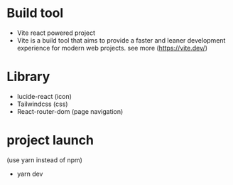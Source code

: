 # Build tool

- Vite react powered project
- Vite is a build tool that aims to provide a faster and leaner development experience for modern web projects. see more (https://vite.dev/)

# Library

- lucide-react (icon)
- Tailwindcss (css)
- React-router-dom (page navigation)

# project launch

(use yarn instead of npm)

- yarn dev
